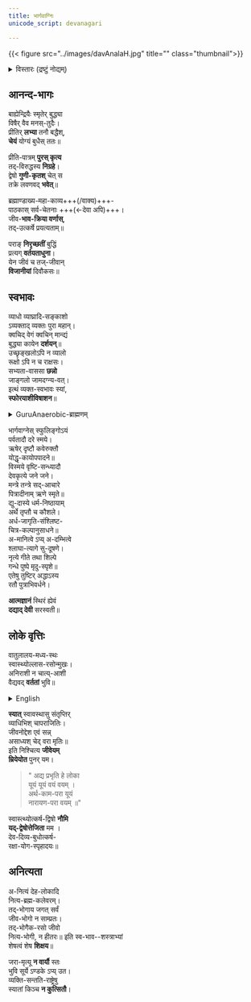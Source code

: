 ```yaml
---
title: भार्गवाग्निः
unicode_script: devanagari

---
```


{{< figure src="../images/davAnalaH.jpg" title="" class="thumbnail">}}

<details><summary>विस्तारः (द्रष्टुं नोद्यम्)</summary>

कालः \- २०१७ त आरब्धम्, ततो नित्यस्मृतौ प्रयुज्यमानम्, काले काले परिवर्त्यमानं च। 
</details>

## आनन्द-भागः
बाह्येन्द्रियैः स्मृतेर् बुद्ध्या  
विषैर् वैव मनस्-तुदैः।  
प्रीतिर् **लभ्या** तनौ बद्धैश्,  
**चेयं** योग्यं बुधैस् ततः॥

प्रीति-पात्रम् **पुरस् कृत्य**  
तद्-विरुद्धस्य **निग्रहे**।  
द्वेषो **गुणी-कृतश्** चेत् स  
तक्रे लवणवद् **भवेत्**॥

ब्रह्माण्डाख्य-महा-काव्य+++(/वाक्य)+++-  
पाठकास् सर्व-चेतनाः +++(←देवा अपि)+++।  
जीव-**भाव-क्रिया वर्णास्**,  
तद्-उत्कर्षे प्रयत्यताम्॥

पराङ् **निरृच्छतीं** बुद्धिं  
प्रत्यग् **वर्तयताधुना**।  
येन जीवं च तज्-जीवान्  
**विजानीयां** दिवौकसः॥

## स्वभावः
व्याधो व्याघ्रादि-सङ्काशो  
ऽव्यक्ताद् व्यक्तः पुरा महान्।  
क्वचिद् वेगं क्वचिन् मान्द्यं  
बुद्ध्या कायेन **दर्शयन्**॥  
उच्छृङ्खलोऽपि न व्यालो  
रूक्षो ऽपि न च राक्षसः।  
सभ्यता-वाससा **छन्नो**  
जाङ्गलो जामदग्न्य-वत्।  
इत्थं व्यक्त-स्वभावः स्यां,  
**स्फोरयाशीविषाशन**॥

<details><summary>GuruAnaerobic-ब्राह्मणम्</summary>

Wild, but not savage.

> "The closest to a wild environment is being in a Street Gang, with its periods of inaction and intense action, adrenaline, and psychological danger. This is because young people are still wild. Yet people say that is wrong. Society doesn't like wildness. It's scared by it. It will stop you from being wild. It wants you to conform, but as soon as you conform, your life-force and spirit is dead."

"उच्छृङ्खलोऽपि न व्यालो रूक्षो ऽपि न च राक्षसः।" इत्यत्र शब्दचितौ शशिसुहासौ साहाय्यम् अकुरुताम्।
</details>

भार्गवाग्नेस् स्फुलिङ्गोऽयं  
पर्वतादौ दरे स्मये।  
ऋषेर् दृष्टौ कवेरुक्तौ  
योद्धृ-कायोपपादने॥  
विस्मये वृष्टि-सन्ध्यादौ  
देवकृत्ये जने जने।  
मन्त्रे तन्त्रे सद्-आचारे  
पित्रादीनाम् ऋणे स्मृते॥  
द्यु-दास्ये धर्म-निष्ठायाम्  
अर्थे तृप्तौ च कौशले।  
अर्ध-जागृति-संश्लिष्ट-  
चित्र-कल्पानुसाधने॥    
अ-मानित्वे ऽप्य् अ-दम्भित्वे  
श्लाघा-त्यागे सु-दूषणे।  
नृत्ये गीते तथा शिल्पे  
गन्धे पुष्पे मृदु-स्पृशे॥    
एतेषु तुष्टिर् अद्धाऽस्य  
रतौ पुत्राभिवर्धने। 

**आत्मज्ञानं** स्थिरं ह्येवं  
**दद्याद् देवी** सरस्वती॥

## लोके वृत्तिः
वातुलालय-मध्य-स्थः  
स्वास्थ्योल्लास-रसोन्मुखः।  
अनिराशी न चात्य्-आशी  
वैद्यवद् **वर्ततां** भुवि॥  

<details><summary>English</summary>

One must live in the world seeking delight and health,  
as if one were a doctor in a mental hospital -  
neither too hopeful, nor hopeless.
</details>

**स्यात्** स्वावस्थासु संतृप्तिर्  
व्याधिभिश् चापराजितिः।  
जीवनोद्देश एवं सन्न्  
असाध्यश् चेद् वरा मृतिः॥  
इति निश्चित्य **जीवेयम्**  
**म्रियेयोत** पुनर् यम।

> " अद्य प्रभृति हे लोका  
> यूयं यूयं वयं वयम् ।  
> अर्थ-काम-परा यूयं  
> नारायण-परा वयम् ॥"

स्वास्त्थ्योत्कर्ष-द्विषो **नौमि**  
**यद्-द्वेषोत्तेजिता** मम ।  
देव-दिव्य-बुधोत्कर्ष-  
रक्षा-योग-स्पृहादयः॥

## अनित्यता
अ-नित्यं देह-लोकादि  
नित्य-ब्रह्म-कलेवरम्।  
तद्-भोगाय जगत् सर्वं  
जीव-भोगो न साम्प्रतः।  
तद्-भोगैक-रसो जीवो  
नित्य-भोगी, न हीतरः॥
इति स्व-भाव--शस्त्राभ्यां  
शेषत्वं शेष **शिक्षय**॥

जरा-मृत्यू **न वार्यौ** स्तः  
भुवि सूर्ये ऽण्डके ऽप्य् उत।  
व्यक्ति-सन्तति-राष्ट्रेषु  
स्यातां किञ्च **न कुत्सितौ**।  

